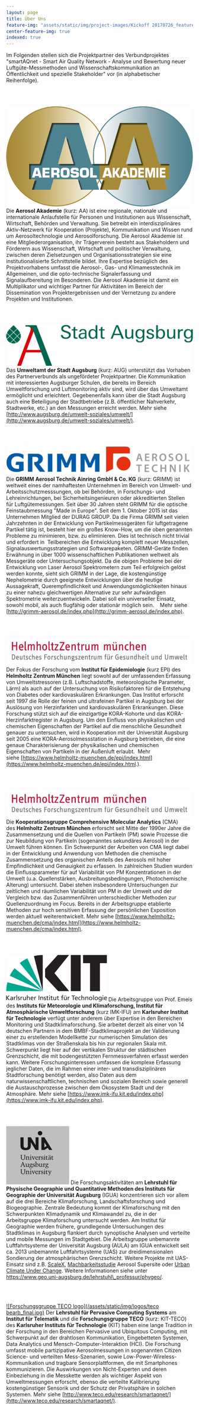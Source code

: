 ```yaml
---
layout: page
title: Über Uns
feature-img: "assets/static/img/project-images/Kickoff 20170726_featured_img.jpg"
center-feature-img: true
indexed: true
---
```


Im Folgenden stellen sich die Projektpartner des Verbundprojektes "smartAQnet -
Smart Air Quality Network - Analyse und Bewertung neuer Luftgüte-Messmethoden
und Wissenschaftskommunikation an Öffentlichkeit und spezielle Stakeholder" vor
(in alphabetischer Reihenfolge).

<br><br>

[![Aerosol Akademie logo](/assets/static/img/logos/00-Logo_freigestellt.png)](http://www.aerosol-akademie.de/)
Die **Aerosol Akademie** (kurz: AA) ist eine regionale, nationale und
internationale Anlaufstelle für Personen und Institutionen aus Wissenschaft,
Wirtschaft, Behörden und Verwaltung. Sie betreibt ein interdisziplinäres
Aktiv-Netzwerk für Kooperation (Projekte), Kommunikation und Wissen rund um
Aerosoltechnologie und Aerosolforschung. Die Aerosol Akademie ist eine
Mitgliederorganisation, ihr Trägerverein besteht aus Stakeholdern und Förderern
aus Wissenschaft, Wirtschaft und politischer Verwaltung, zwischen deren
Zielsetzungen und Organisationsstrategien sie eine institutionalisierte
Schnittstelle bildet. Ihre Expertise bezüglich des Projektvorhabens umfasst die
Aerosol-, Gas- und Klimamesstechnik im Allgemeinen, und die opto-technische
Signalerfassung und Signalaufbereitung im Besonderen. Die Aerosol Akademie ist
damit ein Multiplikator und wichtiger Partner für Aktivitäten im Bereich der
Dissemination von Projektergebnissen und der Vernetzung zu andere Projekten und
Institutionen.

<br><br>

[![Stadt Augsburg logo](/assets/static/img/logos/Logo-Stadt_Augsburg-rotgruen-RGB.png)](http://www.augsburg.de/umwelt-soziales/umwelt/)
Das **Umweltamt der Stadt Augsburg** (kurz: AUG) unterstützt das Vorhaben des
Partnerverbunds als ungefördeter Projektpartner. Die Kommunikation mit
interessierten Augsburger Schulen, die bereits im Bereich Umweltforschung und
Luftmonitoring aktiv sind, wird über das Umweltamt ermöglicht und erleichtert.
Gegebenenfalls kann über die Stadt Augsburg auch eine Beteiligung der
Stadtbetriebe (z.B. öffentlicher Nahverkehr, Stadtwerke, etc.) an den Messungen
erreicht werden. Mehr siehe
[http://www.augsburg.de/umwelt-soziales/umwelt/](http://www.augsburg.de/umwelt-soziales/umwelt/).

<br><br>

![Grimm logo](/assets/static/img/logos/grimm_2017_final.jpg)
Die **GRIMM Aerosol
Technik Ainring GmbH & Co. KG** (kurz: GRIMM) ist weltweit eines der
namhaftesten Unternehmen im Bereich von Umwelt- und Arbeitsschutzmesssungen, ob
bei Behörden, in Forschungs- und Lehreinrichtungen, bei Sicherheitsingenieuren
oder akkreditierten Stellen für Luftgütemessungen. Seit über 30 Jahren steht
GRIMM für die optische Feinstaubmessung "Made in Europe". Seit dem 1. Oktober
2015 ist das Unternehmen Mitglied der DURAG GROUP. Da die Firma GRIMM seit
vielen Jahrzehnten in der Entwicklung von Partikelmessgeräten für luftgetragene
Partikel tätig ist, besteht hier ein großes Know-How, um die oben genannten
Probleme zu minimieren, bzw. zu eliminieren. Dies ist technisch nicht trivial
und erfordert in  Teilbereichen die Entwicklung komplett neuer Messzellen,
Signalauswertungsstrategien und Softwarepaketen. GRIMM-Geräte finden Erwähnung
in über 1000 wissenschaftlichen Publikationen weltweit als Messgeräte oder
Untersuchungsobjekt. Da die obigen Probleme bei der Entwicklung von Laser
Aerosol Spektrometern zum Teil erfolgreich gelöst werden konnte, sieht sich
GRIMM in der Lage, die kostengünstige Nephelometrie durch geeignete
Entwicklungen über die heutige Aussagekraft, Querempfindlichkeit und
Anwendungsmöglichkeiten hinaus zu einer nahezu gleichwertigen Alternative zur
sehr aufwändigen Spektrometrie weiterzuentwickeln. Dabei soll ein universeller
Einsatz, sowohl mobil, als auch flugfähig oder stationär möglich sein.  
 Mehr siehe  [http://grimm-aerosol.de/index.php](http://grimm-aerosol.de/index.php).

<br><br>

[![Helmholtz Zentrum München logo](/assets/static/img/logos/Helmholtz%20resized.jpg)](https://www.helmholtz-muenchen.de/epi2/index.html)
Der Fokus der Forschung vom **Institut für Epidemiologie** (kurz EPI) des
**Helmholtz Zentrum München** liegt sowohl auf der umfassenden Erfassung von
Umweltstressoren (z.B. Luftschadstoffe, meteorologische Parameter, Lärm) als
auch auf der Untersuchung von Risikofaktoren für die Entstehung von Diabetes
oder kardiovaskulären Erkrankungen. Das Institut erforscht seit 1997 die Rolle
der feinen und ultrafeinen Partikel in Augsburg bei der Auslösung von
Herzinfarkten und kardiovaskulären Erkrankungen. Diese Forschung stützt sich auf
die einzigartige KORA-Kohorte und das KORA-Herzinfarktregister in Augsburg. Um
den Einfluss von physikalischen und chemischen Eigenschaften der Partikel auf
die menschliche Gesundheit genauer zu untersuchen, wird in Kooperation mit der
Universität Augsburg seit 2005 eine KORA-Aerosolmessstation in Augsburg
betrieben, die eine genaue Charakterisierung der physikalischen und chemischen
Eigenschaften von Partikeln in der Außenluft erlaubt.  Mehr
siehe [https://www.helmholtz-muenchen.de/epi/index.html](https://www.helmholtz-muenchen.de/epi/index.html.).

<br><br>

[![Helmholtz Zentrum München logo](/assets/static/img/logos/Helmholtz%20resized.jpg)](https://www.helmholtz-muenchen.de/epi2/index.html)
Die **Kooperationsgruppe Comprehensive Molecular Analytics** (CMA)
des **Helmholtz Zentrum München** erforscht seit Mitte der 1990er Jahre die
Zusammensetzung und die Quellen von Partikeln (PM) sowie Prozesse die zur
Neubildung von Partikeln (sogenanntes sekundäres Aerosol) in der Umwelt führen
können. Ein Schwerpunkt der Arbeiten von CMA liegt dabei in der Entwicklung und
Anwendung von Methoden die chemische Zusammensetzung des organischen Anteils des
Aerosols mit hoher Empfindlichkeit und Genauigkeit zu erfassen. In zahlreichen
Studien wurden die Einflussparameter für auf Variabilität von PM Konzentrationen
in der Umwelt (u.a. Quellenstärken, Ausbreitungsbedingungen, Photochemische
Alterung) untersucht. Dabei stehen insbesondere Untersuchungen zur zeitlichen
und räumlichen Variabilität von PM in der Umwelt und der Vergleich bzw. das
Zusammenführen unterschiedlicher Methoden zur Quellenzuordnung im Focus. Bereits
in der Arbeitsgruppe etablierte Methoden zur hoch sensitiven Erfassung der
persönlichen Exposition werden aktuell weiterentwickelt. Mehr siehe
[https://www.helmholtz-muenchen.de/cma/index.html](https://www.helmholtz-muenchen.de/cma/index.html).

<br><br>

[![Karlsruher Institut für Technologie logo](/assets/static/img/logos/KIT_Logo_final.png)](http://www.imk-ifu.kit.edu/institute.php)
Die Arbeitsgruppe von Prof. Emeis des **Instituts für Meteorologie und
Klimaforschung, Institut für Atmosphärische Umweltforschung** (kurz IMK-IFU) am
**Karlsruher Institut für Technologie** verfügt unter anderem über Expertise in
den Bereichen Monitoring und Stadtklimaforschung. Sie arbeitet derzeit als einer
von 14 deutschen Partnern in dem BMBF-Stadtklimaprojekt an der Validierung einer
zu erstellenden Modellkette zur numerischen Simulation des Stadtklimas von der
Straßenskala bis hin zur regionalen Skala mit. Schwerpunkt liegt hier auf der
vertikalen Struktur der städtischen Grenzschicht, die mit bodengestützten
Fernmessverfahren erfasst werden kann. Weitere Forschungsinteressen umfassen die
komplexe Erfassung jeglicher Daten, die im Rahmen einer inter- und
transdisziplinären Stadtforschung benötigt werden, also Daten aus dem
naturwissenschaftlichen, technischen und sozialen Bereich sowie generell die
Austauschprozesse zwischen dem Ökosystem Stadt und der Atmosphäre. Mehr
siehe [https://www.imk-ifu.kit.edu/index.php](https://www.imk-ifu.kit.edu/index.php).

<br><br>

[![Universität Augsburg logo](/assets/static/img/logos/Logo_UniAugsburg.png)](https://www.geo.uni-augsburg.de/lehrstuhl_professur/phygeo/)
Die Forschungsaktivitäten am **Lehrstuhl für Physische Geographie und
Quantitative Methoden des Instituts für Geographie der Universität Augsburg**
(IGUA) konzentrieren sich vor allem auf die drei Bereiche Klimaforschung,
Landschaftsforschung und Biogeographie. Zentrale Bedeutung kommt der
Klimaforschung mit den Schwerpunkten Klimadynamik und Klimawandel zu, die in der
Arbeitsgruppe Klimaforschung untersucht werden. Am Institut für Geographie
werden frühere, grundlegende Untersuchungen des Stadtklimas in Augsburg
flankiert durch synoptische Analysen und verteilte und mobile Messungen im
Stadtgebiet. Die Arbeitsgruppe unbemannte Luftfahrtsysteme der Universität
Augsburg (AULA) am IGUA entwickelt seit ca. 2013 unbemannte
Luftfahrtsysteme (UAS) zur dreidimensionalen Sondierung der atmosphärischen
Grenzschicht. Weitere Projekte mit UAS-Einsatz sind z.B.
[ScaleX](http://scalex.imk-ifu.kit.edu/), [Machbarkeitsstudie](http://www.aerosol-akademie.de/.cm4all/iproc.php/Abschlussbericht%20Aerosol%20Supersite.pdf?cdp=a)
Aerosol Supersite oder [Urban Climate Under
Change](http://uc2-3do.org/). Weitere Informationen siehe unter
https://www.geo.uni-augsburg.de/lehrstuhl\_professur/phygeo/.

<br><br>

[![Forschungsgruppe TECO logo](/assets/static/img/logos/teco bearb_final.jpg)](https://pcs.tm.kit.edu/149.php) Der **Lehrstuhl für Pervasive
Computing Systems** am **Institut für Telematik** und die **Forschungsgruppe
TECO** (kurz: KIT-TECO) des **Karlsruher Instituts für Technologie** (KIT) haben
eine lange Tradition in der Forschung in den Bereichen Pervasive und Ubiquitous
Computing, mit Schwerpunkt auf der drahtlosen Kommunikation, Eingebetteten
Systemen, Data Analytics und Mensch-Computer-Interaktion (HCI). Die Forschung
umfasst mobile partizipative Aerosolmessungen in sogenannten Citizen Science-
und verteilten Mess-Szenarien, sowie Low-Power-Wireless-Kommunikation und
tragbare Sensorplattformen, die mit Smartphones kommunizieren. Die Auswirkungen
von Nicht-Experten und deren Einbeziehung in die Messkette werden als wichtiger
Aspekt von Umweltmessungen erforscht, ebenso die verteilte Kalibrierung
kostengünstiger Sensorik und der Schutz der Privatsphäre in solchen Systemen.
Mehr
siehe [http://www.teco.edu/research/smartaqnet/](http://www.teco.edu/research/smartaqnet/).

<style>
.post-content img{
    max-width: 300px;
    float: left;
    margin: 20px;
    margin-top: 0;
    padding: 0;
}
br{
    clear: both;
}
</style>